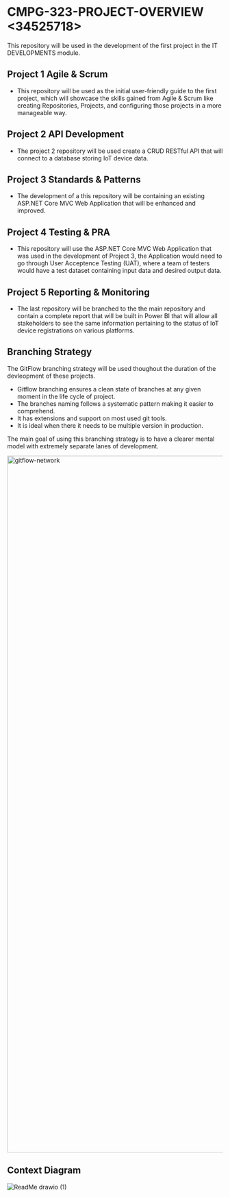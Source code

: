 # CMPG-323-PROJECT-OVERVIEW <34525718>
This repository will be used in the development of the first project in the IT DEVELOPMENTS module.

## Project 1 Agile & Scrum
- This repository will be used as the initial user-friendly guide to the first project, which will showcase the skills gained from Agile & Scrum like creating Repositories, Projects, and configuring those projects in a more manageable way.

## Project 2 API Development
- The project 2 repository will be used create a CRUD RESTful API that will connect to a database storing IoT device data.

## Project 3 Standards & Patterns
- The development of a this repository will be containing an existing ASP.NET Core MVC Web Application that will be enhanced and improved.

## Project 4 Testing & PRA
- This repository will use the ASP.NET Core MVC Web Application that was used in the development of Project 3, the Application would need to go through User Acceptence Testing (UAT), where a team of testers would have a test dataset containing input data and desired output data.

## Project 5 Reporting & Monitoring
- The last repository will be branched to the the main repository and contain a complete report that will be built in Power BI that will allow all stakeholders to see the same information pertaining to the status of IoT device registrations on various platforms.

## Branching Strategy
The GitFlow branching strategy will be used thoughout the duration of the devleopment of these projects.
 - Gitflow branching ensures a clean state of branches at any given moment in the life cycle of project.
 - The branches naming follows a systematic pattern making it easier to comprehend.
 - It has extensions and support on most used git tools.
 - It is ideal when there it needs to be multiple version in production.

The main goal of using this branching strategy is to have a clearer mental model with extremely separate lanes of development.

<img width="1626" alt="gitflow-network" src="https://user-images.githubusercontent.com/88317016/185258535-c2b69e3a-acf0-4d97-a93e-9cc17b32a57c.png">

## Context Diagram

![ReadMe drawio (1)](https://user-images.githubusercontent.com/88317016/185161970-096c0822-f2c5-4b57-8663-0f1ac203f39b.png)


